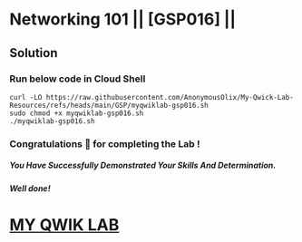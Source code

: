 # Networking 101 || [GSP016] ||

## Solution

### Run below code in Cloud Shell


```
curl -LO https://raw.githubusercontent.com/AnonymousOlix/My-Qwick-Lab-Resources/refs/heads/main/GSP/myqwiklab-gsp016.sh
sudo chmod +x myqwiklab-gsp016.sh
./myqwiklab-gsp016.sh
```


### Congratulations 🎉 for completing the Lab !

##### *You Have Successfully Demonstrated Your Skills And Determination.*

#### *Well done!*

# [MY QWIK LAB](https://www.youtube.com/@MyQwiklab)

